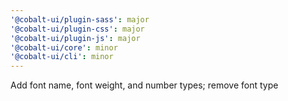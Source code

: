 ```yaml
---
'@cobalt-ui/plugin-sass': major
'@cobalt-ui/plugin-css': major
'@cobalt-ui/plugin-js': major
'@cobalt-ui/core': minor
'@cobalt-ui/cli': minor
---
```


Add font name, font weight, and number types; remove font type
